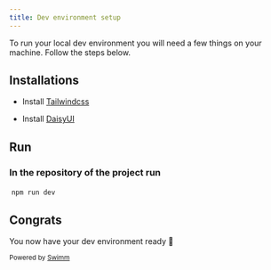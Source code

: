 ```yaml
---
title: Dev environment setup
---
```

To run your local dev environment you will need a few things on your machine. Follow the steps below.

## Installations

- Install [Tailwindcss](https://tailwindcss.com/)

- Install [DaisyUI](https://daisyui.com/)

## Run

### In the repository of the project run

&nbsp;`npm run dev`

### 

## Congrats

You now have your dev environment ready 🎉

<SwmMeta version="3.0.0" repo-id="Z2l0aHViJTNBJTNBRnJvbnRlbmQtcGxheWdyb3VuZCUzQSUzQU1pcmNvYnJi" repo-name="Frontend-playground"><sup>Powered by [Swimm](https://app.swimm.io/)</sup></SwmMeta>
